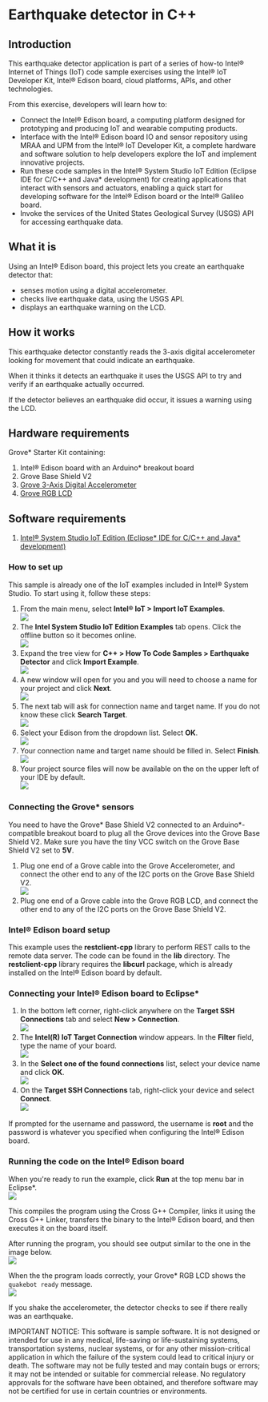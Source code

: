 ﻿# Earthquake detector in C++

## Introduction

This earthquake detector application is part of a series of how-to Intel® Internet of Things (IoT) code sample exercises using the Intel® IoT Developer Kit, Intel® Edison board, cloud platforms, APIs, and other technologies.

From this exercise, developers will learn how to:

- Connect the Intel® Edison board, a computing platform designed for prototyping and producing IoT and wearable computing products.
- Interface with the Intel® Edison board IO and sensor repository using MRAA and UPM from the Intel® IoT Developer Kit, a complete hardware and software solution to help developers explore the IoT and implement innovative projects.
- Run these code samples in the Intel® System Studio IoT Edition (Eclipse IDE for C/C++ and Java\* development) for creating applications that interact with sensors and actuators, enabling a quick start for developing software for the Intel® Edison board or the Intel® Galileo board.
- Invoke the services of the United States Geological Survey (USGS) API for accessing earthquake data.

## What it is

Using an Intel® Edison board, this project lets you create an earthquake detector that:

- senses motion using a digital accelerometer.
- checks live earthquake data, using the USGS API.
- displays an earthquake warning on the LCD.

## How it works

This earthquake detector constantly reads the 3-axis digital accelerometer looking for movement that could indicate an earthquake.

When it thinks it detects an earthquake it uses the USGS API to try and verify if an earthquake actually occurred.

If the detector believes an earthquake did occur, it issues a warning using the LCD.

## Hardware requirements

Grove* Starter Kit containing:

1. Intel® Edison board with an Arduino* breakout board
2. Grove Base Shield V2
3. [Grove 3-Axis Digital Accelerometer](http://iotdk.intel.com/docs/master/upm/node/classes/mma7660.html)
4. [Grove RGB LCD](http://iotdk.intel.com/docs/master/upm/node/classes/jhd1313m1.html)

## Software requirements

1. [Intel® System Studio IoT Edition (Eclipse* IDE for C/C++ and Java* development)](https://software.intel.com/en-us/eclipse-getting-started-guide)

### How to set up

This sample is already one of the IoT examples included in Intel® System Studio. To start using it, follow these steps:

1. From the main menu, select **Intel® IoT > Import IoT Examples**.<br>
![](./../../images/cpp/import-iot-examples.png)
2. The **Intel System Studio IoT Edition Examples** tab opens. Click the offline button so it becomes online.<br>
![](./../../images/cpp/click-offline.png)
3. Expand the tree view for **C++ > How To Code Samples > Earthquake Detector** and click **Import Example**.<br>
![](./../../images/cpp/click-how-to-code-samples.png)
4. A new window will open for you and you will need to choose a name for your project and click **Next**.<br>
![](./../../images/cpp/enter-project-name.png)
5. The next tab will ask for connection name and target name. If you do not know these click **Search Target**.<br>
![](./../../images/cpp/search-target.png)
6. Select your Edison from the dropdown list. Select **OK**.<br>
![](./../../images/cpp/click-how-to-code-samples.png)
7. Your connection name and target name should be filled in. Select **Finish**.<br>
![](./../../images/cpp/finish-target.png)
8. Your project source files will now be available on the on the upper left of your IDE by default.<br>
![](./../../images/cpp/project-src-imported.png)

### Connecting the Grove* sensors

You need to have the Grove* Base Shield V2 connected to an Arduino\*-compatible breakout board to plug all the Grove devices into the Grove Base Shield V2. Make sure you have the tiny VCC switch on the Grove Base Shield V2 set to **5V**.

1. Plug one end of a Grove cable into the Grove Accelerometer, and connect the other end to any of the I2C ports on the Grove Base Shield V2.<br>
![](./../../images/js/earthquake-detector.jpg)
2. Plug one end of a Grove cable into the Grove RGB LCD, and connect the other end to any of the I2C ports on the Grove Base Shield V2.

### Intel® Edison board setup

This example uses the **restclient-cpp** library to perform REST calls to the remote data server. The code can be found in the **lib** directory. The **restclient-cpp** library requires the **libcurl** package, which is already installed on the Intel® Edison board by default.

### Connecting your Intel® Edison board to Eclipse*

1. In the bottom left corner, right-click anywhere on the **Target SSH Connections** tab and select **New > Connection**.<br>
![](./../../images/cpp/cpp-connection-eclipse-ide-win.png)
2. The **Intel(R) IoT Target Connection** window appears. In the **Filter** field, type the name of your board.<br>
![](./../../images/cpp/cpp-connection-eclipse-ide-win2.png)
3. In the **Select one of the found connections** list, select your device name and click **OK**.<br>
![](./../../images/cpp/cpp-connection-eclipse-ide-win3.png)
4. On the **Target SSH Connections** tab, right-click your device and select **Connect**.<br>
![](./../../images/cpp/cpp-connection-eclipse-ide-win4.png)

If prompted for the username and password, the username is **root** and the password is whatever you specified when configuring the Intel® Edison board.

### Running the code on the Intel® Edison board

When you're ready to run the example, click **Run** at the top menu bar in Eclipse*.<br>
![](./../../images/cpp/cpp-run-eclipse.png)

This compiles the program using the Cross G++ Compiler, links it using the Cross G++ Linker, transfers the binary to the Intel® Edison board, and then executes it on the board itself.

After running the program, you should see output similar to the one in the image below.<br>
![](./../../images/cpp/cpp-run-eclipse-successful-build.png)

When the the program loads correctly, your Grove* RGB LCD shows the `quakebot ready` message.<br>
![](./../../images/cpp/earthquake-lcd.jpg)

If you shake the accelerometer, the detector checks to see if there really was an earthquake.

IMPORTANT NOTICE: This software is sample software. It is not designed or intended for use in any medical, life-saving or life-sustaining systems, transportation systems, nuclear systems, or for any other mission-critical application in which the failure of the system could lead to critical injury or death. The software may not be fully tested and may contain bugs or errors; it may not be intended or suitable for commercial release. No regulatory approvals for the software have been obtained, and therefore software may not be certified for use in certain countries or environments.
